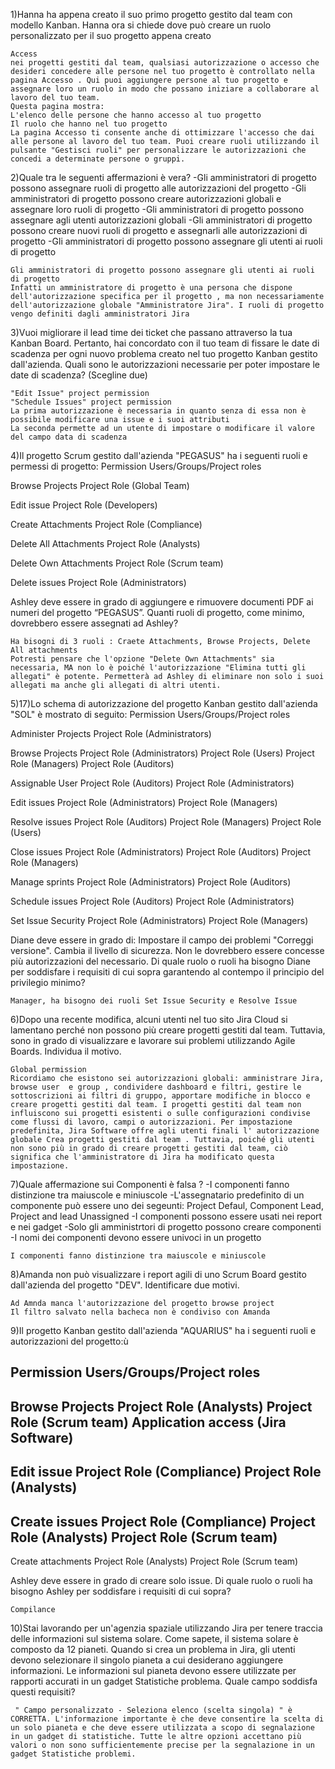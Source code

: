 1)Hanna ha appena creato il suo primo progetto gestito dal team con modello Kanban. Hanna ora si chiede dove può creare un ruolo personalizzato per il suo progetto appena creato

    Access
    nei progetti gestiti dal team, qualsiasi autorizzazione o accesso che desideri concedere alle persone nel tuo progetto è controllato nella pagina Accesso . Qui puoi aggiungere persone al tuo progetto e assegnare loro un ruolo in modo che possano iniziare a collaborare al lavoro del tuo team.
    Questa pagina mostra:
    L'elenco delle persone che hanno accesso al tuo progetto
    Il ruolo che hanno nel tuo progetto
    La pagina Accesso ti consente anche di ottimizzare l'accesso che dai alle persone al lavoro del tuo team. Puoi creare ruoli utilizzando il pulsante "Gestisci ruoli" per personalizzare le autorizzazioni che concedi a determinate persone o gruppi.


2)Quale tra le seguenti affermazioni è vera?
-Gli amministratori di progetto possono assegnare ruoli di progetto alle autorizzazioni del progetto
-Gli amministratori di progetto possono creare autorizzazioni globali e assegnare loro ruoli di progetto
-Gli amministratori di progetto possono assegnare agli utenti autorizzazioni globali
-Gli amministratori di progetto possono creare nuovi ruoli di progetto e assegnarli alle autorizzazioni di progetto
-Gli amministratori di progetto possono assegnare gli utenti ai ruoli di progetto

    Gli amministratori di progetto possono assegnare gli utenti ai ruoli di progetto
    Infatti un amministratore di progetto è una persona che dispone dell'autorizzazione specifica per il progetto , ma non necessariamente dell'autorizzazione globale "Amministratore Jira". I ruoli di progetto vengo definiti dagli amministratori Jira

3)Vuoi migliorare il lead time dei ticket che passano attraverso la tua Kanban Board.
Pertanto, hai concordato con il tuo team di fissare le date di scadenza per ogni nuovo problema creato nel tuo progetto Kanban gestito dall'azienda.
Quali sono le autorizzazioni necessarie per poter impostare le date di scadenza? (Scegline due)

    "Edit Issue" project permission
    "Schedule Issues" project permission
    La prima autorizzazione è necessaria in quanto senza di essa non è possibile modificare una issue e i suoi attributi
    La seconda permette ad un utente di impostare o modificare il valore del campo data di scadenza


4)Il progetto Scrum gestito dall'azienda "PEGASUS" ha i seguenti ruoli e permessi di progetto:
Permission                Users/Groups/Project roles

Browse Projects           Project Role (Global Team) 

Edit issue                Project Role (Developers)

Create Attachments        Project Role (Compliance)

Delete All Attachments    Project Role (Analysts)

Delete Own Attachments    Project Role (Scrum team)

Delete issues             Project Role (Administrators)

Ashley deve essere in grado di aggiungere e rimuovere documenti PDF ai numeri del progetto “PEGASUS”.
Quanti ruoli di progetto, come minimo, dovrebbero essere assegnati ad Ashley?

    Ha bisogni di 3 ruoli : Craete Attachments, Browse Projects, Delete All attachments
    Potresti pensare che l'opzione "Delete Own Attachments" sia necessaria, MA non lo è poiché l'autorizzazione "Elimina tutti gli allegati" è potente. Permetterà ad Ashley di eliminare non solo i suoi allegati ma anche gli allegati di altri utenti.


5)17)Lo schema di autorizzazione del progetto Kanban gestito dall'azienda "SOL" è mostrato di seguito:
Permission          Users/Groups/Project roles

Administer Projects  Project Role (Administrators)

Browse Projects     Project Role (Administrators)
                    Project Role (Users)
                    Project Role (Managers)
                    Project Role (Auditors)

Assignable User     Project Role (Auditors)
                    Project Role (Administrators)

Edit issues         Project Role (Administrators)
                    Project Role (Managers)

Resolve issues      Project Role (Auditors)
                    Project Role (Managers)
                    Project Role (Users)

Close issues        Project Role (Administrators)
                    Project Role (Auditors)
                    Project Role (Managers)

Manage sprints      Project Role (Administrators)
                    Project Role (Auditors)

Schedule issues     Project Role (Auditors)
                    Project Role (Administrators)

Set Issue Security  Project Role (Administrators)
                    Project Role (Managers)

Diane deve essere in grado di:
Impostare il campo dei problemi "Correggi versione".
Cambia il livello di sicurezza.
Non le dovrebbero essere concesse più autorizzazioni del necessario.
Di quale ruolo o ruoli ha bisogno Diane per soddisfare i requisiti di cui sopra garantendo al contempo il principio del privilegio minimo?

    Manager, ha bisogno dei ruoli Set Issue Security e Resolve Issue


6)Dopo una recente modifica, alcuni utenti nel tuo sito Jira Cloud si lamentano perché non possono più creare progetti gestiti dal team. Tuttavia, sono in grado di visualizzare e lavorare sui problemi utilizzando Agile Boards.
Individua il motivo.

    Global permission
    Ricordiamo che esistono sei autorizzazioni globali: amministrare Jira, browse user  e group , condividere dashboard e filtri, gestire le sottoscrizioni ai filtri di gruppo, apportare modifiche in blocco e creare progetti gestiti dal team. I progetti gestiti dal team non influiscono sui progetti esistenti o sulle configurazioni condivise come flussi di lavoro, campi o autorizzazioni. Per impostazione predefinita, Jira Software offre agli utenti finali l' autorizzazione globale Crea progetti gestiti dal team . Tuttavia, poiché gli utenti non sono più in grado di creare progetti gestiti dal team, ciò significa che l'amministratore di Jira ha modificato questa impostazione.

7)Quale affermazione sui Componenti è falsa ?
    -I componenti fanno distinzione tra maiuscole e miniuscole
    -L'assegnatario predefinito di un componente può essere uno dei segeunti: Project Defaul, Component Lead, Project and lead Unassigned
    -I componenti possono essere usati nei report e nei gadget
    -Solo gli amministrtori di progetto possono creare componenti
    -I nomi dei componenti devono essere univoci in un progetto

    I componenti fanno distinzione tra maiuscole e miniuscole

8)Amanda non può visualizzare i report agili di uno Scrum Board gestito dall'azienda del progetto "DEV". 
Identificare due motivi.

    Ad Amnda manca l'autorizzazione del progetto browse project
    Il filtro salvato nella bacheca non è condiviso con Amanda

9)Il progetto Kanban gestito dall'azienda "AQUARIUS" ha i seguenti ruoli e autorizzazioni del progetto:ù

Permission           Users/Groups/Project roles
--
Browse Projects      Project Role (Analysts)
                     Project Role (Scrum team)
                     Application access (Jira Software)
-- 
Edit issue           Project Role (Compliance)
                     Project Role (Analysts)
--
Create issues        Project Role (Compliance)
                     Project Role (Analysts)
                     Project Role (Scrum team)
--
Create attachments  Project Role (Analysts)
                    Project Role (Scrum team)

Ashley deve essere in grado di creare solo issue.
Di quale ruolo o ruoli ha bisogno Ashley per soddisfare i requisiti di cui sopra?

    Compilance

10)Stai lavorando per un'agenzia spaziale utilizzando Jira per tenere traccia delle informazioni sul sistema solare.
Come sapete, il sistema solare è composto da 12 pianeti. Quando si crea un problema in Jira, gli utenti devono selezionare il singolo pianeta a cui desiderano aggiungere informazioni. Le informazioni sul pianeta devono essere utilizzate per rapporti accurati in un gadget Statistiche problema.
Quale campo soddisfa questi requisiti?

     " Campo personalizzato - Seleziona elenco (scelta singola) " è CORRETTA. L'informazione importante è che deve consentire la scelta di un solo pianeta e che deve essere utilizzata a scopo di segnalazione in un gadget di statistiche. Tutte le altre opzioni accettano più valori o non sono sufficientemente precise per la segnalazione in un gadget Statistiche problemi.

    


















